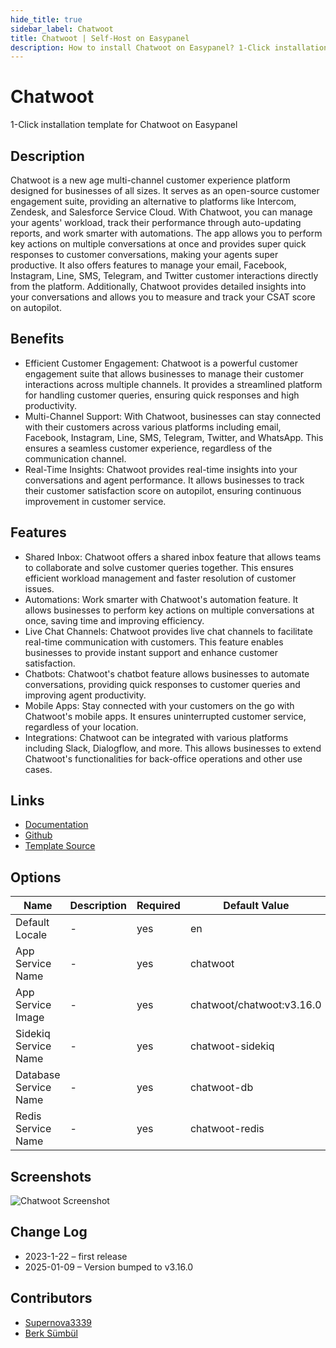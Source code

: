 ```yaml
---
hide_title: true
sidebar_label: Chatwoot
title: Chatwoot | Self-Host on Easypanel
description: How to install Chatwoot on Easypanel? 1-Click installation template for Chatwoot on Easypanel
---
```


<!-- generated -->

# Chatwoot

1-Click installation template for Chatwoot on Easypanel

## Description

Chatwoot is a new age multi-channel customer experience platform designed for businesses of all sizes. It serves as an open-source customer engagement suite, providing an alternative to platforms like Intercom, Zendesk, and Salesforce Service Cloud. With Chatwoot, you can manage your agents&#39; workload, track their performance through auto-updating reports, and work smarter with automations. The app allows you to perform key actions on multiple conversations at once and provides super quick responses to customer conversations, making your agents super productive. It also offers features to manage your email, Facebook, Instagram, Line, SMS, Telegram, and Twitter customer interactions directly from the platform. Additionally, Chatwoot provides detailed insights into your conversations and allows you to measure and track your CSAT score on autopilot.

## Benefits

- Efficient Customer Engagement: Chatwoot is a powerful customer engagement suite that allows businesses to manage their customer interactions across multiple channels. It provides a streamlined platform for handling customer queries, ensuring quick responses and high productivity.
- Multi-Channel Support: With Chatwoot, businesses can stay connected with their customers across various platforms including email, Facebook, Instagram, Line, SMS, Telegram, Twitter, and WhatsApp. This ensures a seamless customer experience, regardless of the communication channel.
- Real-Time Insights: Chatwoot provides real-time insights into your conversations and agent performance. It allows businesses to track their customer satisfaction score on autopilot, ensuring continuous improvement in customer service.

## Features

- Shared Inbox: Chatwoot offers a shared inbox feature that allows teams to collaborate and solve customer queries together. This ensures efficient workload management and faster resolution of customer issues.
- Automations: Work smarter with Chatwoot's automation feature. It allows businesses to perform key actions on multiple conversations at once, saving time and improving efficiency.
- Live Chat Channels: Chatwoot provides live chat channels to facilitate real-time communication with customers. This feature enables businesses to provide instant support and enhance customer satisfaction.
- Chatbots: Chatwoot's chatbot feature allows businesses to automate conversations, providing quick responses to customer queries and improving agent productivity.
- Mobile Apps: Stay connected with your customers on the go with Chatwoot's mobile apps. It ensures uninterrupted customer service, regardless of your location.
- Integrations: Chatwoot can be integrated with various platforms including Slack, Dialogflow, and more. This allows businesses to extend Chatwoot's functionalities for back-office operations and other use cases.

## Links

- [Documentation](https://www.chatwoot.com/help-center)
- [Github](https://github.com/chatwoot/)
- [Template Source](https://github.com/easypanel-io/templates/tree/main/templates/chatwoot)

## Options

Name | Description | Required | Default Value
-|-|-|-
Default Locale | - | yes | en
App Service Name | - | yes | chatwoot
App Service Image | - | yes | chatwoot/chatwoot:v3.16.0
Sidekiq Service Name | - | yes | chatwoot-sidekiq
Database Service Name | - | yes | chatwoot-db
Redis Service Name | - | yes | chatwoot-redis

## Screenshots

![Chatwoot Screenshot](./assets/screenshot.png)

## Change Log

- 2023-1-22 – first release
- 2025-01-09 – Version bumped to v3.16.0

## Contributors

- [Supernova3339](https://github.com/Supernova3339)
- [Berk Sümbül](https://berksmbl.com)
